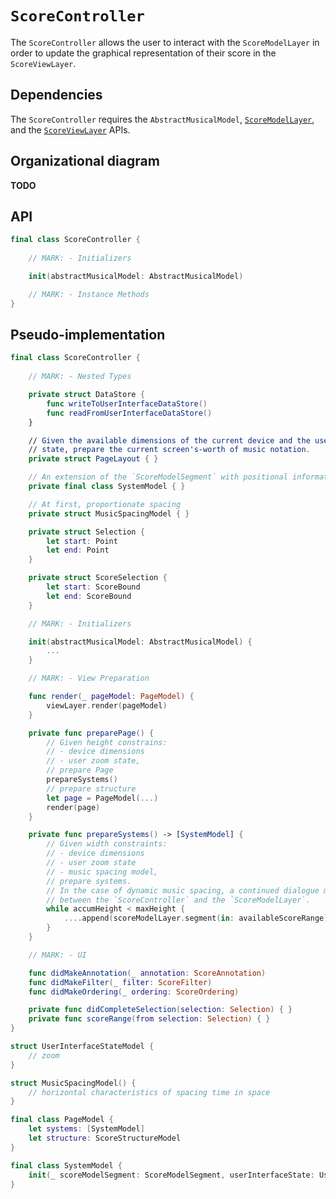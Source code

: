 # `ScoreController`

The `ScoreController` allows the user to interact with the `ScoreModelLayer` in order to update the graphical representation of their score in the `ScoreViewLayer`.

## Dependencies

The `ScoreController` requires the `AbstractMusicalModel`, [`ScoreModelLayer`](ScoreModelLayer.md), and the [`ScoreViewLayer`](ScoreViewLayer.md) APIs.

## Organizational diagram

**TODO**

## API

```Swift
final class ScoreController {
	
	// MARK: - Initializers

	init(abstractMusicalModel: AbstractMusicalModel)

	// MARK: - Instance Methods
}
```

## Pseudo-implementation

```Swift
final class ScoreController {
	
	// MARK: - Nested Types

	private struct DataStore {
		func writeToUserInterfaceDataStore()
		func readFromUserInterfaceDataStore()
	}

	// Given the available dimensions of the current device and the user interface 
	// state, prepare the current screen's-worth of music notation.
	private struct PageLayout { }

	// An extension of the `ScoreModelSegment` with positional information
	private final class SystemModel { }

	// At first, proportionate spacing
	private struct MusicSpacingModel { }

	private struct Selection {
		let start: Point
		let end: Point
	}

	private struct ScoreSelection {
		let start: ScoreBound
		let end: ScoreBound
	}

	// MARK: - Initializers

	init(abstractMusicalModel: AbstractMusicalModel) { 
		...
	}

	// MARK: - View Preparation

	func render(_ pageModel: PageModel) {
		viewLayer.render(pageModel)
	}

	private func preparePage() {
		// Given height constrains:
		// - device dimensions
		// - user zoom state,
		// prepare Page
		prepareSystems()
		// prepare structure
		let page = PageModel(...)
		render(page)
	}

	private func prepareSystems() -> [SystemModel] {
		// Given width constraints:
		// - device dimensions
		// - user zoom state
		// - music spacing model,
		// prepare systems.
		// In the case of dynamic music spacing, a continued dialogue must occur 
		// between the `ScoreController` and the `ScoreModelLayer`.
		while accumHeight < maxHeight {
			....append(scoreModelLayer.segment(in: availableScoreRange))
		}
	}

	// MARK: - UI

	func didMakeAnnotation(_ annotation: ScoreAnnotation)
	func didMakeFilter(_ filter: ScoreFilter)
	func didMakeOrdering(_ ordering: ScoreOrdering)

	private func didCompleteSelection(selection: Selection) { }
	private func scoreRange(from selection: Selection) { }
} 

struct UserInterfaceStateModel {
	// zoom
}

struct MusicSpacingModel() {
	// horizontal characteristics of spacing time in space
}

final class PageModel {
	let systems: [SystemModel]
	let structure: ScoreStructureModel
}

final class SystemModel {
	init(_ scoreModelSegment: ScoreModelSegment, userInterfaceState: UserInterfaceStateModel, musicSpacing: MusicSpacingModel)
}
```

